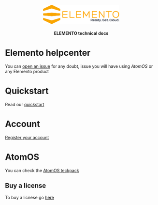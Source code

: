 <center>
    <br/>
    <br/>
    <br/>
    <img src="https://raw.githubusercontent.com/Elemento-Modular-Cloud/graphic-assets/main/logos/horizontal/Logo%20horizontal%20lightbg%20transp.svg" width=50%/>
    <br/>
    <h4>
        ELEMENTO technical docs
    </h4>
</center>

# Elemento helpcenter

You can [open an issue](https://docs.github.com/en/issues/tracking-your-work-with-issues/creating-an-issue) for any doubt, issue you will have using *AtomOS* or any Elemento product

# Quickstart

Read our [quickstart](https://hackmd.io/qLIyWjTDRWiGeeCvQbj2yQ)

# Account

[Register your account](https://elemento.typeform.com/to/p3zAUodM)

# AtomOS

You can check the [AtomOS teckpack](https://hackmd.io/REBdz_zXT9Koqcel-LbBJg)

## Buy a license

To buy a licnese go [here](https://elemento.typeform.com/to/rUaZRm2O)
